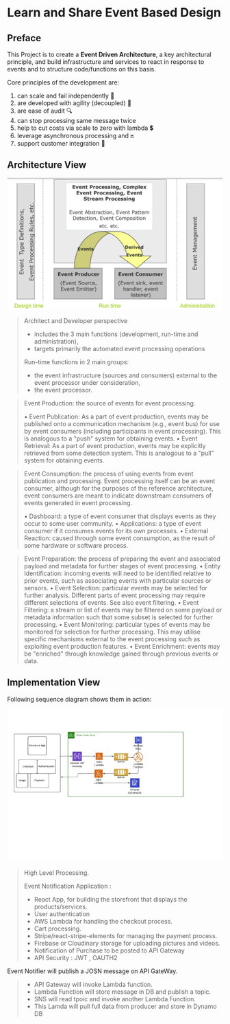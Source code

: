 # Learn and Share Event Based Design

## Preface

This Project is to create a **Event Driven Architecture**, a key architectural principle,
and build infrastructure and services to react in response to events and to structure code/functions on this basis.

Core principles of the development are:

1. can scale and fail independently 🚀
1. are developed with agility (decoupled) 🏃
1. are ease of audit 🔍
1. can stop processing same message twice
1. help to cut costs via scale to zero with lambda 💲
1. leverage asynchronous processing and 🔛
1. support customer integration 🤝


## Architecture View
![Event Service](docs/diagram/WhatisEvent.png)


> Architect and Developer perspective
>
> - includes the 3 main functions (development, run-time and administration),
> - targets primarily the automated event processing operations
>
> Run-time functions in 2 main groups:
> - the event infrastructure (sources and consumers) external to the event processor under consideration,
> - the event processor. 

>Event Production: the source of events for event processing.
>
> • Event Publication: As a part of event production, events may be published onto a communication mechanism (e.g., event bus) for use by event consumers (including participants in event processing). This is analogous to a "push" system for obtaining events.
> • Event Retrieval: As a part of event production, events may be explicitly retrieved from some detection system. This is analogous to a "pull" system for obtaining events.


>Event Consumption: the process of using events from event publication and processing. Event processing itself can be an event consumer, although for the purposes of the reference architecture, event consumers are meant to indicate downstream consumers of events generated in event processing.
>
> • Dashboard: a type of event consumer that displays events as they occur to some user community.
> • Applications: a type of event consumer if it consumes events for its own processes.
> • External Reaction: caused through some event consumption, as the result of some hardware or software process. 


> Event Preparation: the process of preparing the event and associated payload and metadata for further stages of event processing.
> • Entity Identification: incoming events will need to be identified relative to prior events, such as associating events with particular sources or sensors.
> • Event Selection: particular events may be selected for further analysis. Different parts of event processing may require different selections of events. See also event filtering.
> • Event Filtering: a stream or list of events may be filtered on some payload or metadata information such that some subset is selected for further processing.
> • Event Monitoring: particular types of events may be monitored for selection for further processing. This may utilise specific mechanisms external to the event processing such as exploiting event production features.
> • Event Enrichment: events may be "enriched" through knowledge gained through previous events or data. 

## Implementation View
Following sequence diagram shows them in action:

![Event Service](docs/diagram/Image.jpeg)


> High Level Processing.
>
> Event Notification Application :
> - React App, for building the storefront that displays the products/services.
> - User authentication
> - AWS Lambda for handling the checkout process. 
> - Cart processing. 
> - Stripe/react-stripe-elements for managing the payment process.
> - Firebase or Cloudinary storage for uploading pictures and videos.
> - Notification of Purchase to be posted to API Gateway 
> - API Security : JWT , OAUTH2

Event Notifier will publish a JOSN message on API GateWay. 
> - API Gateway will invoke Lambda function.
> - Lambda Function will store message in DB and publish a topic.
> - SNS will read tpoic and invoke another Lambda Function.
> - This Lamda will pull full data from producer and store in Dynamo DB
